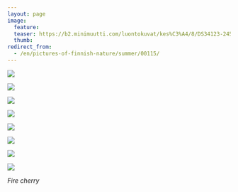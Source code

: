 ```yaml
---
layout: page
image:
  feature:
  teaser: https://b2.minimuutti.com/luontokuvat/kes%C3%A4/8/DS34123-245px.jpg
  thumb:
redirect_from:
  - /en/pictures-of-finnish-nature/summer/00115/
---
```


![](https://b2.minimuutti.com/luontokuvat/kes%C3%A4/8/DS34115-800px.jpg)

![](https://b2.minimuutti.com/luontokuvat/kes%C3%A4/8/DS34117-800px.jpg)

![](https://b2.minimuutti.com/luontokuvat/kes%C3%A4/8/DS34121-800px.jpg)

![](https://b2.minimuutti.com/luontokuvat/kes%C3%A4/8/DS34128-800px.jpg)

![](https://b2.minimuutti.com/luontokuvat/kes%C3%A4/8/DS34130-800px.jpg)

![](https://b2.minimuutti.com/luontokuvat/kes%C3%A4/8/DS34124-800px.jpg)

![](https://b2.minimuutti.com/luontokuvat/kes%C3%A4/8/DS34125-800px.jpg)

![](https://b2.minimuutti.com/luontokuvat/kes%C3%A4/8/DS34123-800px.jpg)

*Fire cherry*

